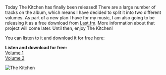 Today The Kitchen has finally been released! There are a large number of tracks on the album, which means I have decided to split it into two different volumes. As part of a new plan I have for my music, I am also going to be releasing it as a free download from [Last.fm](http://www.last.fm/music/Alex+Seifert/). More information about that project will come later. Until then, enjoy The Kitchen!

You can listen to it and download it for free here:

**Listen and download for free:**  
[Volume 1](http://www.last.fm/music/Alex+Seifert/The+Kitchen+Vol+1)  
[Volume 2](http://www.last.fm/music/Alex+Seifert/The+Kitchen+Vol+2)

![The Kitchen](https://i0.wp.com/www.alexseifert.com/_images/albums/thekitchen200.jpg)
